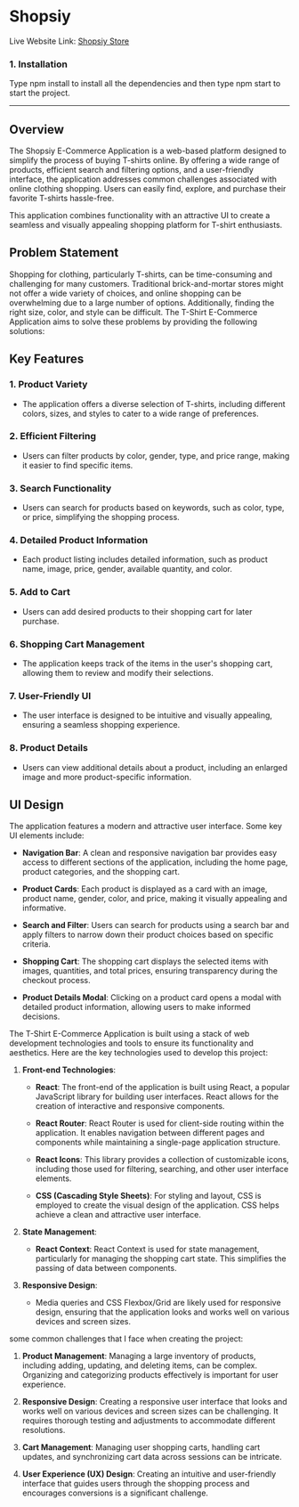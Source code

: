 # Shopsiy

Live Website Link: [Shopsiy Store](https://shopsiy-store.netlify.app/)

### 1. **Installation**

Type npm install to install all the dependencies and then type npm start to start the project.

---

## Overview

The Shopsiy E-Commerce Application is a web-based platform designed to simplify the process of buying T-shirts online. By offering a wide range of products, efficient search and filtering options, and a user-friendly interface, the application addresses common challenges associated with online clothing shopping. Users can easily find, explore, and purchase their favorite T-shirts hassle-free.

This application combines functionality with an attractive UI to create a seamless and visually appealing shopping platform for T-shirt enthusiasts.

## Problem Statement

Shopping for clothing, particularly T-shirts, can be time-consuming and challenging for many customers. Traditional brick-and-mortar stores might not offer a wide variety of choices, and online shopping can be overwhelming due to a large number of options. Additionally, finding the right size, color, and style can be difficult. The T-Shirt E-Commerce Application aims to solve these problems by providing the following solutions:

## Key Features

### 1. **Product Variety**
   - The application offers a diverse selection of T-shirts, including different colors, sizes, and styles to cater to a wide range of preferences.

### 2. **Efficient Filtering**
   - Users can filter products by color, gender, type, and price range, making it easier to find specific items.

### 3. **Search Functionality**
   - Users can search for products based on keywords, such as color, type, or price, simplifying the shopping process.

### 4. **Detailed Product Information**
   - Each product listing includes detailed information, such as product name, image, price, gender, available quantity, and color.

### 5. **Add to Cart**
   - Users can add desired products to their shopping cart for later purchase.

### 6. **Shopping Cart Management**
   - The application keeps track of the items in the user's shopping cart, allowing them to review and modify their selections.

### 7. **User-Friendly UI**
   - The user interface is designed to be intuitive and visually appealing, ensuring a seamless shopping experience.

### 8. **Product Details**
   - Users can view additional details about a product, including an enlarged image and more product-specific information.

## UI Design

The application features a modern and attractive user interface. Some key UI elements include:

- **Navigation Bar**: A clean and responsive navigation bar provides easy access to different sections of the application, including the home page, product categories, and the shopping cart.

- **Product Cards**: Each product is displayed as a card with an image, product name, gender, color, and price, making it visually appealing and informative.

- **Search and Filter**: Users can search for products using a search bar and apply filters to narrow down their product choices based on specific criteria.

- **Shopping Cart**: The shopping cart displays the selected items with images, quantities, and total prices, ensuring transparency during the checkout process.

- **Product Details Modal**: Clicking on a product card opens a modal with detailed product information, allowing users to make informed decisions.

The T-Shirt E-Commerce Application is built using a stack of web development technologies and tools to ensure its functionality and aesthetics. Here are the key technologies used to develop this project:

1. **Front-end Technologies**:
   - **React**: The front-end of the application is built using React, a popular JavaScript library for building user interfaces. React allows for the creation of interactive and responsive components.

   - **React Router**: React Router is used for client-side routing within the application. It enables navigation between different pages and components while maintaining a single-page application structure.

   - **React Icons**: This library provides a collection of customizable icons, including those used for filtering, searching, and other user interface elements.

   - **CSS (Cascading Style Sheets)**: For styling and layout, CSS is employed to create the visual design of the application. CSS helps achieve a clean and attractive user interface.

2. **State Management**:
   - **React Context**: React Context is used for state management, particularly for managing the shopping cart state. This simplifies the passing of data between components.

3. **Responsive Design**:
   - Media queries and CSS Flexbox/Grid are likely used for responsive design, ensuring that the application looks and works well on various devices and screen sizes.

some common challenges that I face when creating the project:

1. **Product Management**: Managing a large inventory of products, including adding, updating, and deleting items, can be complex. Organizing and categorizing products effectively is important for user experience.

2. **Responsive Design**: Creating a responsive user interface that looks and works well on various devices and screen sizes can be challenging. It requires thorough testing and adjustments to accommodate different resolutions.

3. **Cart Management**: Managing user shopping carts, handling cart updates, and synchronizing cart data across sessions can be intricate.

4. **User Experience (UX) Design**: Creating an intuitive and user-friendly interface that guides users through the shopping process and encourages conversions is a significant challenge.



